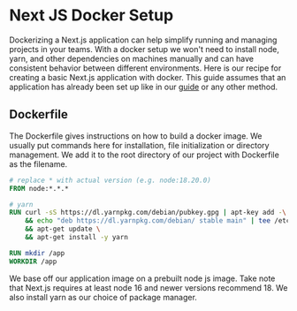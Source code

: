 # Next JS Docker Setup

Dockerizing a Next.js application can help simplify running and managing projects in your teams. With a docker setup we won't need to install node, yarn, and other dependencies on machines manually and can have consistent behavior between different environments. Here is our recipe for creating a basic Next.js application with docker. This guide assumes that an application has already been set up like in our [guide](/tech/nextjs/setting-up-next-js.md) or any other method.

## Dockerfile

The Dockerfile gives instructions on how to build a docker image. We usually put commands here for installation, file initialization or directory management. We add it to the root directory of our project with Dockerfile as the filename.

```dockerfile
# replace * with actual version (e.g. node:18.20.0)
FROM node:*.*.*

# yarn
RUN curl -sS https://dl.yarnpkg.com/debian/pubkey.gpg | apt-key add -\
    && echo "deb https://dl.yarnpkg.com/debian/ stable main" | tee /etc/apt/sources.list.d/yarn.list \
    && apt-get update \
    && apt-get install -y yarn

RUN mkdir /app
WORKDIR /app
```

We base off our application image on a prebuilt node js image. Take note that Next.js requires at least node 16 and newer versions recommend 18. We also install yarn as our choice of package manager.
